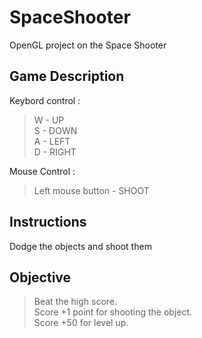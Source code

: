 # SpaceShooter

OpenGL project on the Space Shooter


## **Game Description**

Keybord control : 
> W - UP <br />
> S - DOWN <br />
> A - LEFT <br />
> D - RIGHT <br />
                        
Mouse Control : 
> Left mouse button - SHOOT
                                                                              
## **Instructions**

Dodge the objects and shoot them

## **Objective**
                      
> Beat the high score. <br />
> Score +1 point for shooting the object. <br />
> Score +50 for level up. <br />
